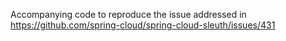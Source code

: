 Accompanying code to reproduce the issue addressed in  https://github.com/spring-cloud/spring-cloud-sleuth/issues/431
